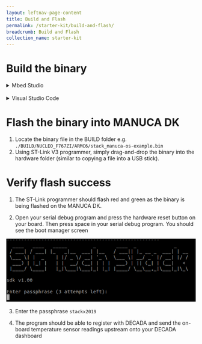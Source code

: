 ```yaml
---
layout: leftnav-page-content
title: Build and Flash
permalink: /starter-kit/build-and-flash/
breadcrumb: Build and Flash
collection_name: starter-kit
---
```


# Build the binary

<details>
  <summary>Mbed Studio</summary>

  1. Open Mbed Studio and login using your newly created Mbed account
  2. File → Open Workspace → \<workspace_directory>
  3. On the top left, select `stack-manuca-os-example` as the Active program
  4. Ensure Target is set to **NUCLEO-F767ZI (NUCLEO_F767ZI)**
  5. We use C++11 as the standard for software development. Under Build profile, select **Import custom profiles**, select `./tools/profiles/mbedstudio_release.json`
  ![mbed-studio](/images/manuca/flashing-code/mbed_studio_setup_1.png)
  6. Click on the blue hammer icon on the left to build the source code. The binary image would be located in `./BUILD/NUCLEO_F767ZI/ARMC6/stack_manuca-os-example.bin`
  If your build was successful, you should see something similar to the screenshot below:
  ![mbed-studio](/images/manuca/flashing-code/mbed_studio_setup_2.png)

  **Running Unit Tests (Optional):**
  1. In terminal (at the root of the repository), `mbed test -t GCC_ARM -m NUCLEO_F767ZI --profile ./tools/profiles/tiny_debug.json -n src-*,threads-*`

</details>

<br>
<details>
  <summary>Visual Studio Code</summary>

  1. In VS Code, File → Open Workspace... → \<workspace_directory>
  2. In VS Code's terminal (or your regular terminal), `mbed compile --target NUCLEO_F767ZI --toolchain GCC_ARM --profile ./tools/profiles/tiny_debug.json` to compile
  ![vscode](/images/manuca/flashing-code/vscode_setup_1.png)
  If your build was successful, you should see something similar to the screenshot below:
  ![vscode](/images/manuca/flashing-code/vscode_setup_2.png)
  **Running Unit Tests (Optional):**
  1. In terminal (at the root of the repository), `mbed test -t GCC_ARM -m NUCLEO_F767ZI --profile ./tools/profiles/tiny_debug.json -n src-*,threads-*`

</details>

# Flash the binary into MANUCA DK

1. Locate the binary file in the BUILD folder e.g. `./BUILD/NUCLEO_F767ZI/ARMC6/stack_manuca-os-example.bin`
2. Using ST-Link V3 programmer, simply drag-and-drop the binary into the hardware folder (similar to copying a file into a USB stick). 

# Verify flash success

1. The ST-Link programmer should flash red and green as the binary is being flashed on the MANUCA DK.

2. Open your serial debug program and press the hardware reset button on your board. Then press space in your serial debug program. You should see the boot manager screen 

![boot](/images/manuca/flashing-code/flash_success.png)

3. Enter the passphrase `stackx2019` 

4. The program should be able to register with DECADA and send the on-board temperature sensor readings upstream onto your DECADA dashboard
